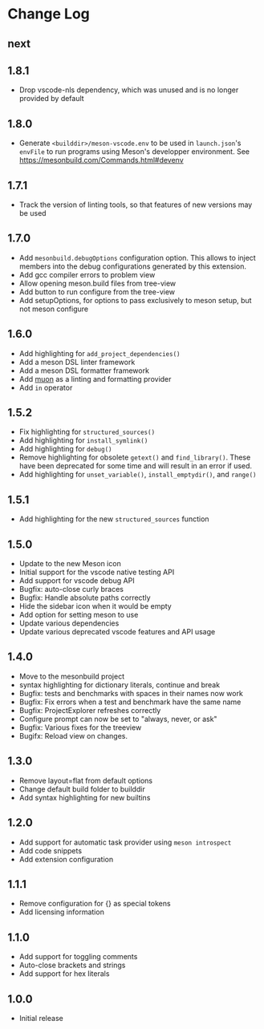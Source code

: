 # Change Log

## next

## 1.8.1

- Drop vscode-nls dependency, which was unused and is no longer provided by default

## 1.8.0

- Generate `<builddir>/meson-vscode.env` to be used in `launch.json`'s `envFile`
  to run programs using Meson's developper environment.
  See https://mesonbuild.com/Commands.html#devenv

## 1.7.1

- Track the version of linting tools, so that features of new versions may be used

## 1.7.0

- Add `mesonbuild.debugOptions` configuration option. This allows to inject members into the debug configurations generated by this extension.
- Add gcc compiler errors to problem view
- Allow opening meson.build files from tree-view
- Add button to run configure from the tree-view
- Add setupOptions, for options to pass exclusively to meson setup, but not meson configure

## 1.6.0
- Add highlighting for `add_project_dependencies()`
- Add a meson DSL linter framework
- Add a meson DSL formatter framework
- Add [muon](https://muon.build) as a linting and formatting provider
- Add `in` operator


## 1.5.2
- Fix highlighting for `structured_sources()`
- Add highlighting for `install_symlink()`
- Add highlighting for `debug()`
- Remove highlighting for obsolete `getext()` and `find_library()`. These have been deprecated for some time and will result in an error if used.
- Add highlighting for `unset_variable()`, `install_emptydir()`, and `range()`


## 1.5.1
- Add highlighting for the new `structured_sources` function

## 1.5.0
- Update to the new Meson icon
- Initial support for the vscode native testing API
- Add support for vscode debug API
- Bugfix: auto-close curly braces
- Bugfix: Handle absolute paths correctly
- Hide the sidebar icon when it would be empty
- Add option for setting meson to use
- Update various dependencies
- Update various deprecated vscode features and API usage

## 1.4.0
- Move to the mesonbuild project
- syntax highlighting for dictionary literals, continue and break
- Bugfix: tests and benchmarks with spaces in their names now work
- Bugfix: Fix errors when a test and benchmark have the same name
- Bugfix: ProjectExplorer refreshes correctly
- Configure prompt can now be set to "always, never, or ask"
- Bugfix: Various fixes for the treeview
- Bugifx: Reload view on changes.

## 1.3.0
- Remove layout=flat from default options
- Change default build folder to builddir
- Add syntax highlighting for new builtins

## 1.2.0
- Add support for automatic task provider using `meson introspect`
- Add code snippets
- Add extension configuration

## 1.1.1
- Remove configuration for {} as special tokens
- Add licensing information

## 1.1.0
- Add support for toggling comments
- Auto-close brackets and strings
- Add support for hex literals

## 1.0.0
- Initial release
